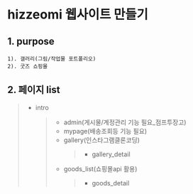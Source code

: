 # hizzeomi 웹사이트 만들기

## 1. purpose
```
1). 갤러리(그림/작업물 포트폴리오)
2). 굿즈 쇼핑몰
```

## 2. 페이지 list


> - intro
>    >- admin(게시물/계정관리 기능 필요_점프투장고)
>    >- mypage(배송조회등 기능 필요)
>    >- gallery(인스타그램클론코딩)
>    >      >- gallery_detail
>    >- goods_list(쇼핑몰api 활용)
>    >      >- goods_detail

    


